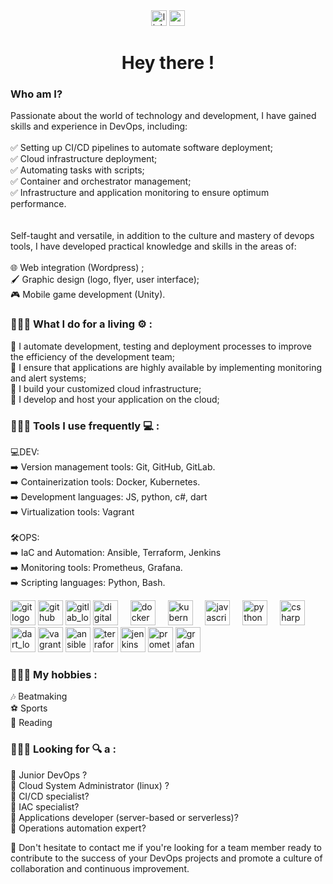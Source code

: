 
<div align="center">
<a href="https://www.linkedin.com/in/evan-djefie/"><img src="https://img.shields.io/static/v1?message=LinkedIn&logo=linkedin&label=&color=0077B5&logoColor=white&labelColor=&style-for-the-badge" height="25" alt="linkedin logo" /></a>
 <img src="https://img.shields.io/static/v1?message=Youtube&logo=youtube&label=&color=FF0000&logoColor=white&labelColor=&style-for-the-badge" height="25" alt="youtube logo" <img src="https://img.shields.io/static/vl?message=Twitter&logo=twitter&label=&color=1DA1F2&logoColor=white&labelColor=&style=for-the-badge" height="25" alt="twitter logo" />
</div>

<h1 align="center">Hey there !</h1>

<h3 align="left"> Who am I?</h3>

<p align="left">Passionate about the world of technology and development, I have gained skills and experience in DevOps, including:<br><br>✅️ Setting up CI/CD pipelines to automate software deployment;<br>✅️ Cloud infrastructure deployment;<br>✅️ Automating tasks with scripts;<br>✅️ Container and orchestrator management; <br>✅️ Infrastructure and application monitoring to ensure optimum performance.<br><br><br>Self-taught and versatile, in addition to the culture and mastery of devops tools, I have developed practical knowledge and skills in the areas of:<br><br>🌐 Web integration (Wordpress) ;<br>🖌️ Graphic design (logo, flyer, user interface);<br>🎮 Mobile game development (Unity).</p>


<h3 align="left">👨🏾‍💻 What I do for a living ⚙️ :</h3>

<p align="left">📌  I automate development, testing and deployment processes to improve the efficiency of the development team; <br>📌  I ensure that applications are highly available by implementing monitoring and alert systems; <br>📌  I build your customized cloud infrastructure; <br>📌  I develop and host your application on the cloud;</p>

<h3 align="left">👨🏾‍💻 Tools I use frequently 💻 :</h3>
<p align="left">💻️DEV:<br>➡️ Version management tools: Git, GitHub, GitLab.<br>➡️ Containerization tools: Docker, Kubernetes.<br>➡️ Development languages: JS, python, c#, dart<br>➡️ Virtualization tools: Vagrant<br><br>🛠OPS: <br>➡️ IaC and Automation: Ansible, Terraform, Jenkins<br>➡️ Monitoring tools: Prometheus, Grafana.<br>➡️ Scripting languages: Python, Bash.</p>

<div align="left">
<img src="https://cdn.jsdelivr.net/gh/devicons/devicon/icons/git/git-original.svg" height="40" alt="git logo" />

<img src="https://cdn.jsdelivr.net/gh/devicons/devicon/icons/github/github-original.svg" height="40" alt="github logo" />

<img src="https://cdn.jsdelivr.net/gh/devicons/devicon/icons/gitlab/gitlab-original.svg" height="40" alt="gitlab_logo" />
<img src="https://cdn.jsdelivr.net/gh/devicons/devicon/icons/digitalocean/digitalocean-original.svg" height="40" alt="digitalocean logo" />
<img width="12" />
<imd width="12" />
<imd width="12" />
<img src="https://cdn.jsdelivr.net/gh/devicons/devicon/icons/docker/docker-original.svg" height="40" alt="docker logo" />
<imd width="12" />
<img width="12" />
<img src="https://cdn.jsdelivr.net/gh/devicons/devicon/icons/kubernetes/kubernetes-plain.svg" height="40" alt="kubernetes logo" />
<imd width="12" />
<img width="12" />
<img src="https://cdn.jsdelivr.net/gh/devicons/devicon/icons/javascript/javascript-original.svg" height="40" alt="javascript logo" />
<img width="12" />
<img src="https://cdn.jsdelivr.net/gh/devicons/devicon/icons/python/python-original.svg" height="40" alt="python_logo" />
<imd width="12" />
<imd width="12" />
<img width="12" />
<img
src="https://cdn.jsdelivr.net/gh/devicons/devicon/icons/csharp/csharp-original.svg" height="40" alt="csharp logo" />
<imd width="12" />
<img width="12" />
<img
src="https://cdn.jsdelivr.net/gh/devicons/devicon/icons/dart/dart-original.svg" height="40" alt="dart_logo"
/>
<img
src="https://cdn.jsdelivr.net/gh/devicons/devicon/icons/vagrant/vagrant-original.svg"
height="40" alt="vagrant_logo"
/>
<img src="https://cdn.jsdelivr.net/gh/devicons/devicon/icons/ansible/ansible-original.svg" height="40" alt="ansible logo" />
<img src="https://cdn.jsdelivr.net/gh/devicons/devicon/icons/terraform/terraform-original.svg" height="40" alt="terraform logo" />
<img src="https://cdn.jsdelivr.net/gh/devicons/devicon/icons/jenkins/jenkins-line.svg" height="40" alt="jenkins logo" />

<img src="https://cdn.jsdelivr.net/gh/devicons/devicon/icons/prometheus/prometheus-original.svg" height="40" alt="prometheus logo" /> 
<img src="https://cdn.jsdelivr.net/gh/devicons/devicon/icons/grafana/grafana-original.svg" height="40" alt="grafana logo" />
</div>

<h3 align="left">👨🏾‍💻 My hobbies :</h3>

<p align="left">🎶️ Beatmaking<br>⚽️ Sports<br>📖️ Reading</p>

<h3 align="left">👨🏾‍💻 Looking for 🔍 a :</h3>

<p align="left">💼 Junior DevOps ?<br>💼 Cloud System Administrator (linux) ?<br>💼 CI/CD specialist? <br>💼 IAC specialist?<br>💼 Applications developer (server-based or serverless)?<br>💼 Operations automation expert?</p>

<p align="left">💬 Don't hesitate to contact me if you're looking for a team member ready to contribute to the success of your DevOps projects and promote a culture of collaboration and continuous improvement.</p>
